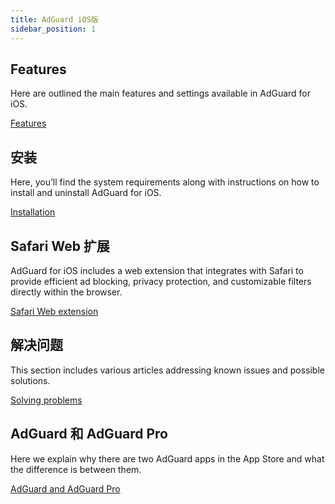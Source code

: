 ```yaml
---
title: AdGuard iOS版
sidebar_position: 1
---
```


## Features

Here are outlined the main features and settings available in AdGuard for iOS.

[Features](/adguard-for-ios/features/features.md)

## 安装

Here, you’ll find the system requirements along with instructions on how to install and uninstall AdGuard for iOS.

[Installation](/adguard-for-ios/installation.md)

## Safari Web 扩展

AdGuard for iOS includes a web extension that integrates with Safari to provide efficient ad blocking, privacy protection, and customizable filters directly within the browser.

[Safari Web extension](/adguard-for-ios/web-extension.md)

## 解决问题

This section includes various articles addressing known issues and possible solutions.

[Solving problems](/adguard-for-ios/solving-problems/solving-problems.md)

## AdGuard 和 AdGuard Pro

Here we explain why there are two AdGuard apps in the App Store and what the difference is between them.

[AdGuard and AdGuard Pro](/adguard-for-ios/adguard-and-adguard-pro.md)
